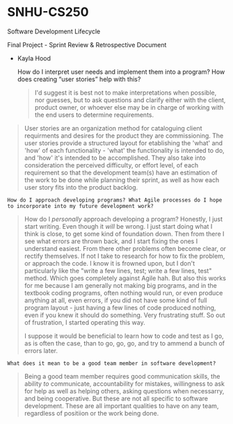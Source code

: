 # SNHU-CS250
Software Development Lifecycle

Final Project - Sprint Review & Retrospective Document
- Kayla Hood

  
    How do I interpret user needs and implement them into a program? How does creating “user stories” help with this?
  
   > I'd suggest it is best not to make interpretations when possible, nor guesses, but to ask questions and clarify either with the client, product owner, or whoever else may be in charge of working with the end users to determine requirements.
>
> User stories are an organization method for cataloguing client requirments and desires for the product they are commissioning. The user stories provide a structured layout for etablishing the 'what' and 'how' of each functionality - 'what' the functionality is intended to do, and 'how' it's intended to be accomplished. 
They also take into consideration the perceived difficulty, or effort level, of each requirement so that the development team(s) have an estimation of the work to be done while planning their sprint, as well as how each user story fits into the product backlog.
  
    How do I approach developing programs? What Agile processes do I hope to incorporate into my future development work?

  > How do I *personally* approach developing a program? Honestly, I just start writing. Even though it *will* be wrong.
I just start doing what I think is close, to get some kind of foundation down. Then from there I see what errors are thrown back, and I start fixing the ones I understand easiest. From there other problems often become clear, or rectify themselves. If not I take to research for how to fix the problem, or approach the code.
I know it is frowned upon, but I don't particularly like the "write a few lines, test; write a few lines, test" method.
Which goes completely against Agile hah. But also this works for me because I am generally not making big programs, and in the textbook coding programs, often nothing would run, or even produce anything at all, even errors, if you did not have some kind of full program layout - just having a few lines of code produced nothing, even if you knew it should do something.
Very frustrating stuff. So out of frustration, I started operating this way.
>
> I suppose it would be beneficial to learn how to code and test as I go, as is often the case, than to go, go, go, and try to ammend a bunch of errors later.
  
    What does it mean to be a good team member in software development?

  > Being a good team member requires good communication skills, the ability *to* communicate, accountability for mistakes, willingness to ask for help as well as helping others, asking questions when necessarry, and being cooperative.
But these are not all specific to software development. These are all important qualities to have on any team, regardless of positiion or the work being done. 
